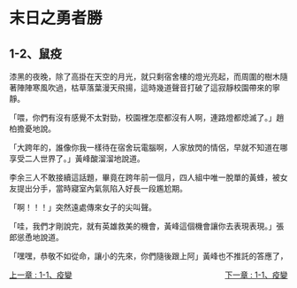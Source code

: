 # 末日之勇者勝
## 1-2、鼠疫

漆黑的夜晚，除了高掛在天空的月光，就只剩宿舍樓的燈光亮起，而周圍的樹木隨著陣陣寒風吹過，枯草落葉漫天飛揚，這時幾道聲音打破了這寂靜校園帶來的寧靜。

「喂，你們有沒有感覺不太對勁，校園裡怎麼都沒有人啊，連路燈都熄滅了。」趙柏擔憂地說。

「大跨年的，誰像你我一樣待在宿舍玩電腦啊，人家放閃的情侶，早就不知道在哪享受二人世界了。」黃峰酸溜溜地說道。

李余三人不敢接續這話題，畢竟在跨年前一個月，四人組中唯一脫單的黃蜂，被女友提出分手，當時寢室內氣氛陷入好長一段尷尬期。

「啊！！！」突然遠處傳來女子的尖叫聲。

「哇，我們才剛說完，就有英雄救美的機會，黃峰這個機會讓你去表現表現。」張郎慫恿地說道。

「嘿嘿，恭敬不如從命，讓小的先來，你們隨後跟上阿」黃峰也不推託的答應了，

<div>
    <div style="float:left;">
        <a href="/小說/末日之勇者勝/1-1、疫變" class="current-tab">上一章 : 1-1、疫變</a>
    </div>
    <div style="float:right;">
        <a href="/小說/末日之勇者勝/1-1、疫變" class="current-tab">下一章 : 1-1、疫變</a>
    </div>
</div>